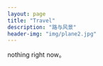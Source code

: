 ```yaml
---
layout: page
title: "Travel"
description: "路与风景"
header-img: "img/plane2.jpg"
---
```




nothing right now。 